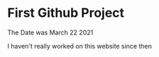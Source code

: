 # First Github Project 
The Date was March 22 2021

I haven't really worked on this website since then
